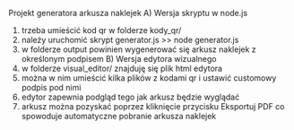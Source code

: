 
Projekt generatora arkusza naklejek
A) Wersja skryptu w node.js
1) trzeba umieścić kod qr w folderze kody_qr/
2) należy uruchomić skrypt generator.js	>> node generator.js
3) w folderze output powinien wygenerować się arkusz naklejek z określonym podpisem
B) Wersja edytora wizualnego
1) w folderze visual_editor/ znajduję się plik html edytora
2) można w nim umieścić kilka plików z kodami qr i ustawić customowy podpis pod nimi
3) edytor zapewnia podgląd tego jak arkusz będzie wyglądać
4) arkusz można pozyskać poprzez kliknięcie przycisku Eksportuj PDF co spowoduje automatyczne pobranie arkusza naklejek
